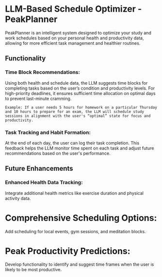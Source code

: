 # LLM-Based Schedule Optimizer - PeakPlanner

PeakPlanner is an intelligent system designed to optimize your study and work schedules based on your personal health and productivity data, allowing for more efficient task management and healthier routines.

## Functionality

### Time Block Recommendations:
    
Using both health and schedule data, the LLM suggests time blocks for completing tasks based on the user’s condition and productivity levels. For high-priority deadlines, it ensures sufficient time allocation on optimal days to prevent last-minute cramming.
        
    Example: If a user needs 5 hours for homework on a particular Thursday and 10 hours to prepare for an exam, the LLM will schedule study sessions in alignment with the user's “optimal” state for focus and productivity.

### Task Tracking and Habit Formation:

At the end of each day, the user can log their task completion. This feedback helps the LLM monitor time spent on each task and adjust future recommendations based on the user's performance.

## Future Enhancements

### Enhanced Health Data Tracking:

Integrate additional health metrics like exercise duration and physical activity data.

# Comprehensive Scheduling Options:
Add scheduling for local events, gym sessions, and meditation blocks.

# Peak Productivity Predictions:
Develop functionality to identify and suggest time frames when the user is likely to be most productive.